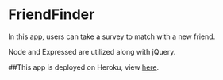 # FriendFinder


In this app, users can take a survey to match with a new friend.

 
Node and Expressed are utilized along with jQuery.


##This app is deployed on Heroku, view [here](https://agile-castle-24845.herokuapp.com/home).
